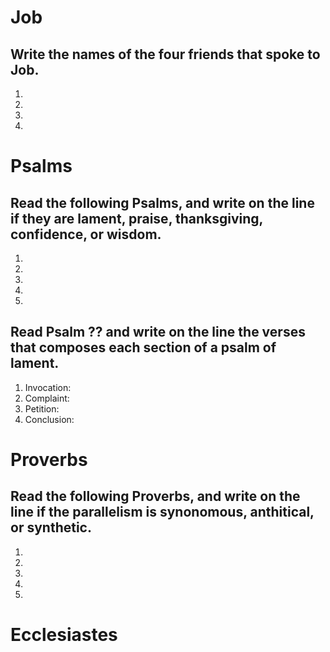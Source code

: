 # Job

## Write the names of the four friends that spoke to Job.

1.
2.
3.
4.

# Psalms

## Read the following Psalms, and write on the line if they are **lament**, **praise**, **thanksgiving**, **confidence**, or **wisdom**.

1. 
2.
3. 
4.
5. 

## Read Psalm ?? and write on the line the verses that composes each section of a psalm of lament.

1. Invocation:
2. Complaint:
3. Petition:
4. Conclusion:

# Proverbs

## Read the following Proverbs, and write on the line if the parallelism is **synonomous**, **anthitical**, or **synthetic**.

1.
2.
3.
4.
5.

# Ecclesiastes